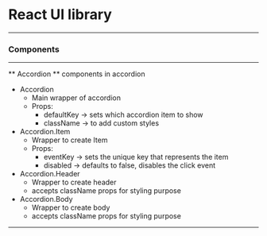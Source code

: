# React UI library

---

### Components

---

** Accordion **
components in accordion

- Accordion
  - Main wrapper of accordion
  - Props:
    - defaultKey -> sets which accordion item to show
    - className -> to add custom styles
- Accordion.Item
  - Wrapper to create Item
  - Props:
    - eventKey -> sets the unique key that represents the item
    - disabled -> defaults to false, disables the click event
- Accordion.Header
  - Wrapper to create header
  - accepts className props for styling purpose
- Accordion.Body
  - Wrapper to create body
  - accepts className props for styling purpose

---
